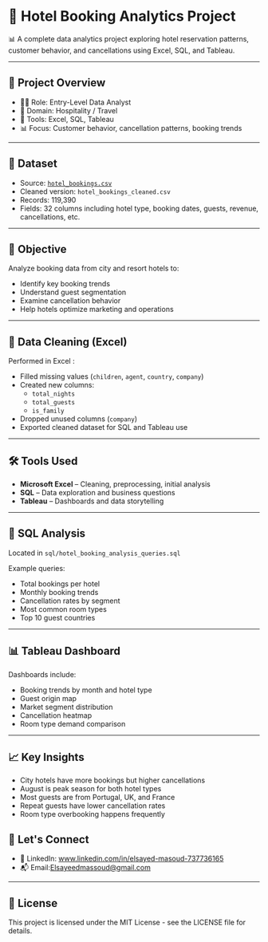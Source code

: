 # 🏨 Hotel Booking Analytics Project

📊 A complete data analytics project exploring hotel reservation patterns, customer behavior, and cancellations using Excel, SQL, and Tableau.

---

## 📌 Project Overview

- 👨‍💼 Role: Entry-Level Data Analyst  
- 🏨 Domain: Hospitality / Travel  
- 🧰 Tools: Excel, SQL, Tableau  
- 📊 Focus: Customer behavior, cancellation patterns, booking trends  

---

## 📁 Dataset

- Source: [`hotel_bookings.csv`](https://www.kaggle.com/datasets/jessemostipak/hotel-booking-demand)  
- Cleaned version: `hotel_bookings_cleaned.csv`  
- Records: 119,390  
- Fields: 32 columns including hotel type, booking dates, guests, revenue, cancellations, etc.

---

## 🎯 Objective

Analyze booking data from city and resort hotels to:
- Identify key booking trends
- Understand guest segmentation
- Examine cancellation behavior
- Help hotels optimize marketing and operations

---

## 🧹 Data Cleaning (Excel)

Performed in Excel :
- Filled missing values (`children`, `agent`, `country`, `company`)
- Created new columns:
  - `total_nights`
  - `total_guests`
  - `is_family`
- Dropped unused columns (`company`)
- Exported cleaned dataset for SQL and Tableau use

---

## 🛠 Tools Used

- **Microsoft Excel** – Cleaning, preprocessing, initial analysis  
- **SQL** – Data exploration and business questions  
- **Tableau** – Dashboards and data storytelling

---

## 🧾 SQL Analysis

Located in `sql/hotel_booking_analysis_queries.sql`

Example queries:
- Total bookings per hotel
- Monthly booking trends
- Cancellation rates by segment
- Most common room types
- Top 10 guest countries

---

## 📊 Tableau Dashboard

Dashboards include:
- Booking trends by month and hotel type
- Guest origin map
- Market segment distribution
- Cancellation heatmap
- Room type demand comparison

---

## 📈 Key Insights

- City hotels have more bookings but higher cancellations  
- August is peak season for both hotel types  
- Most guests are from Portugal, UK, and France  
- Repeat guests have lower cancellation rates  
- Room type overbooking happens frequently  



## 🤝 Let's Connect

- 💼 LinkedIn: www.linkedin.com/in/elsayed-masoud-737736165  
- 📬 Email:Elsayeedmassoud@gmail.com  

---

## 🧾 License

This project is licensed under the MIT License - see the LICENSE file for details.
